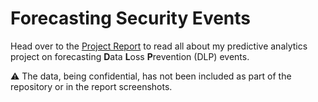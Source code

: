 # Forecasting Security Events
 
Head over to the [Project Report](/DLP%20Events%20Forecasting.pdf) to read all about my predictive analytics project on forecasting **D**ata **L**oss **P**revention (DLP) events. 

:warning: The data, being confidential, has not been included as part of the repository or in the report screenshots. 

